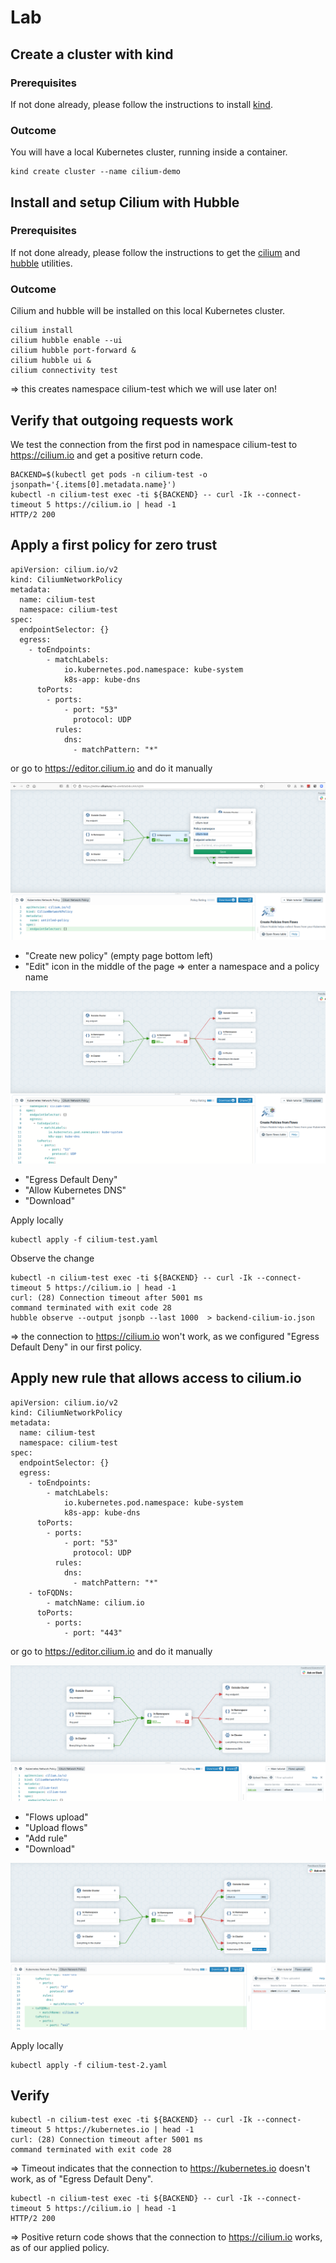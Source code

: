 # Lab

## Create a cluster with kind

### Prerequisites 

If not done already, please follow the instructions to install [kind](kind.md).

### Outcome

You will have a local Kubernetes cluster, running inside a container.

```
kind create cluster --name cilium-demo
```

## Install and setup Cilium with Hubble

### Prerequisites 

If not done already, please follow the instructions to get the [cilium](cilium.md) and [hubble](hubble.md) utilities.

### Outcome

Cilium and hubble will be installed on this local Kubernetes cluster.

```
cilium install  
cilium hubble enable --ui
cilium hubble port-forward &
cilium hubble ui &
cilium connectivity test
```
=> this creates namespace cilium-test which we will use later on!

## Verify that outgoing requests work

We test the connection from the first pod in namespace cilium-test to https://cilium.io and get a positive return code.

```
BACKEND=$(kubectl get pods -n cilium-test -o jsonpath='{.items[0].metadata.name}')
kubectl -n cilium-test exec -ti ${BACKEND} -- curl -Ik --connect-timeout 5 https://cilium.io | head -1
HTTP/2 200
```

## Apply a first policy for zero trust

```
apiVersion: cilium.io/v2
kind: CiliumNetworkPolicy
metadata:
  name: cilium-test
  namespace: cilium-test
spec:
  endpointSelector: {}
  egress:
    - toEndpoints:
        - matchLabels:
            io.kubernetes.pod.namespace: kube-system
            k8s-app: kube-dns
      toPorts:
        - ports:
            - port: "53"
              protocol: UDP
          rules:
            dns:
              - matchPattern: "*"
```

or go to https://editor.cilium.io and do it manually

![create policy](pictures/editor-cilium-io-1.png)

* "Create new policy" (empty page bottom left)
* "Edit" icon in the middle of the page => enter a namespace and a policy name

![deny egress](pictures/editor-cilium-io-2.png)

* "Egress Default Deny"
* "Allow Kubernetes DNS"
* "Download"



Apply locally
```
kubectl apply -f cilium-test.yaml 
```

Observe the change
```
kubectl -n cilium-test exec -ti ${BACKEND} -- curl -Ik --connect-timeout 5 https://cilium.io | head -1
curl: (28) Connection timeout after 5001 ms
command terminated with exit code 28
hubble observe --output jsonpb --last 1000  > backend-cilium-io.json
```
=> the connection to https://cilium.io won't work, as we configured "Egress Default Deny" in our first policy.


## Apply new rule that allows access to cilium.io


```
apiVersion: cilium.io/v2
kind: CiliumNetworkPolicy
metadata:
  name: cilium-test
  namespace: cilium-test
spec:
  endpointSelector: {}
  egress:
    - toEndpoints:
        - matchLabels:
            io.kubernetes.pod.namespace: kube-system
            k8s-app: kube-dns
      toPorts:
        - ports:
            - port: "53"
              protocol: UDP
          rules:
            dns:
              - matchPattern: "*"
    - toFQDNs:
        - matchName: cilium.io
      toPorts:
        - ports:
            - port: "443"
```

or go to https://editor.cilium.io and do it manually

![upload flows and add rule](pictures/editor-cilium-io-3.png)

* "Flows upload"
* "Upload flows"
* "Add rule"
* "Download" 

![rule added](pictures/editor-cilium-io-4.png)

Apply locally
```
kubectl apply -f cilium-test-2.yaml
```

## Verify

```
kubectl -n cilium-test exec -ti ${BACKEND} -- curl -Ik --connect-timeout 5 https://kubernetes.io | head -1
curl: (28) Connection timeout after 5001 ms
command terminated with exit code 28
```
=> Timeout indicates that the connection to https://kubernetes.io doesn't work, as of "Egress Default Deny".

```
kubectl -n cilium-test exec -ti ${BACKEND} -- curl -Ik --connect-timeout 5 https://cilium.io | head -1
HTTP/2 200
```
=> Positive return code shows that the connection to https://cilium.io works, as of our applied policy.

